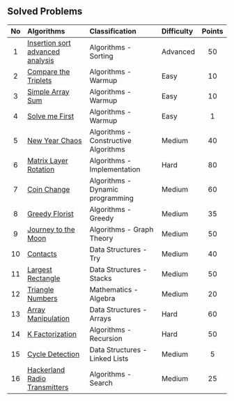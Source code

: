 
## Solved Problems

| No     | Algorithms                    | Classification | Difficulty | Points |
| :---:  | :---                          | :---           | :---       | :---:  |
| 1  | [Insertion sort advanced analysis](https://www.hackerrank.com/challenges/insertion-sort/problem)| Algorithms - Sorting | Advanced | 50 |
| 2  | [Compare the Triplets](https://www.hackerrank.com/challenges/compare-the-triplets/problem)| Algorithms - Warmup  | Easy | 10 |
| 3  | [Simple Array Sum](https://www.hackerrank.com/challenges/simple-array-sum/problem)| Algorithms - Warmup  | Easy | 10 |
| 4  | [Solve me First](https://www.hackerrank.com/challenges/solve-me-first/problem)| Algorithms - Warmup  | Easy | 1 |
| 5  | [New Year Chaos](https://www.hackerrank.com/challenges/new-year-chaos/problem)| Algorithms - Constructive Algorithms  | Medium | 40 |
| 6  | [Matrix Layer Rotation](https://www.hackerrank.com/challenges/matrix-rotation-algo/problem)| Algorithms - Implementation  | Hard | 80 |
| 7  | [Coin Change](https://www.hackerrank.com/challenges/coin-change/problem)| Algorithms - Dynamic programming | Medium | 60 |
| 8  | [Greedy Florist](https://www.hackerrank.com/challenges/greedy-florist/problem)| Algorithms - Greedy | Medium | 35 |
| 9  | [Journey to the Moon](https://www.hackerrank.com/challenges/journey-to-the-moon/problem)| Algorithms - Graph Theory | Medium | 50 |
| 10 | [Contacts](https://www.hackerrank.com/challenges/contacts/problem)| Data Structures - Try | Medium | 40 |
| 11 | [Largest Rectangle](https://www.hackerrank.com/challenges/largest-rectangle/problem)| Data Structures - Stacks | Medium | 50 |
| 12 | [Triangle Numbers](https://www.hackerrank.com/challenges/triangle-numbers/problem)| Mathematics - Algebra | Medium | 20 |
| 13 | [Array Manipulation](https://www.hackerrank.com/challenges/crush/problem)| Data Structures - Arrays | Hard | 60 |
| 14 | [K Factorization](https://www.hackerrank.com/challenges/k-factorization/problem)| Algorithms - Recursion | Hard | 50 |
| 15 | [Cycle Detection](https://www.hackerrank.com/challenges/detect-whether-a-linked-list-contains-a-cycle/problem)| Data Structures - Linked Lists | Medium | 5  |
| 16 | [Hackerland Radio Transmitters](https://www.hackerrank.com/challenges/hackerland-radio-transmitters/problem)| Algorithms - Search | Medium | 25  |